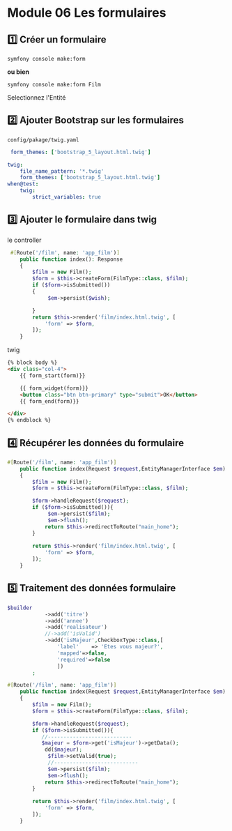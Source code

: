 # Module 06 Les formulaires

## :one: Créer un formulaire
```
symfony console make:form
```
**ou bien**
```
symfony console make:form Film
```
Selectionnez l'Entité

## :two: Ajouter Bootstrap sur les formulaires
<code>config/pakage/twig.yaml</code>

```yaml
 form_themes: ['bootstrap_5_layout.html.twig']
```

```yaml
twig:
    file_name_pattern: '*.twig'
    form_themes: ['bootstrap_5_layout.html.twig']
when@test:
    twig:
        strict_variables: true
```



## :three: Ajouter le formulaire dans twig
le controller
```php
 #[Route('/film', name: 'app_film')]
    public function index(): Response
    {
        $film = new Film();
        $form = $this->createForm(FilmType::class, $film);
        if ($form->isSubmitted())
        {
             $em->persist($wish);

        }
        return $this->render('film/index.html.twig', [
            'form' => $form,
        ]);
    }
```

twig
```html
{% block body %}
<div class="col-4">
    {{ form_start(form)}}

    {{ form_widget(form)}}
    <button class="btn btn-primary" type="submit">OK</button>
    {{ form_end(form)}}

</div>
{% endblock %}
```

## :four: Récupérer les données du formulaire
```php
#[Route('/film', name: 'app_film')]
    public function index(Request $request,EntityManagerInterface $em): Response
    {
        $film = new Film();
        $form = $this->createForm(FilmType::class, $film);

        $form->handleRequest($request);
        if ($form->isSubmitted()){
             $em->persist($film);
             $em->flush();
            return $this->redirectToRoute("main_home");
        }
        
        return $this->render('film/index.html.twig', [
            'form' => $form,
        ]);
    }
```

## :five: Traitement des données formulaire
```php
$builder
            ->add('titre')
            ->add('annee')
            ->add('realisateur')
            //->add('isValid')
            ->add('isMajeur',CheckboxType::class,[
                'label'    => 'Etes vous majeur?',
                'mapped'=>false,
                'required'=>false
                ])
        ;
```

```php
#[Route('/film', name: 'app_film')]
    public function index(Request $request,EntityManagerInterface $em): Response
    {
        $film = new Film();
        $form = $this->createForm(FilmType::class, $film);

        $form->handleRequest($request);
        if ($form->isSubmitted()){
           //---------------------------
           $majeur = $form->get('isMajeur')->getData();
            dd($majeur);
             $film->setValid(true);
             //---------------------------
             $em->persist($film);
             $em->flush();
            return $this->redirectToRoute("main_home");
        }
        
        return $this->render('film/index.html.twig', [
            'form' => $form,
        ]);
    }
```
